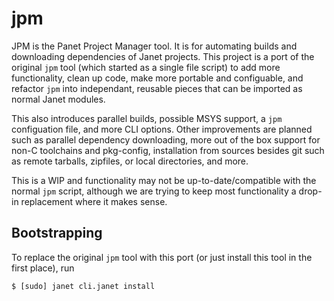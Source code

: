 # jpm

JPM is the Panet Project Manager tool. It is for automating builds and downloading
dependencies of Janet projects. This project is a port of the original `jpm` tool
(which started as a single file script) to add more functionality, clean up code, make
more portable and configuable, and
refactor `jpm` into independant, reusable pieces that can be imported as normal Janet modules.

This also introduces parallel builds, possible MSYS support, a `jpm` configuation file, and more
CLI options. Other improvements are planned such as parallel dependency downloading, more
out of the box support for non-C toolchains and pkg-config, installation from sources besides git
such as remote tarballs, zipfiles, or local directories, and more.

This is a WIP and functionality may not be up-to-date/compatible with the normal `jpm` script, although
we are trying to keep most functionality a drop-in replacement where it makes sense.

## Bootstrapping

To replace the original `jpm` tool with this port (or just install this tool in the first place), run

```
$ [sudo] janet cli.janet install
```


